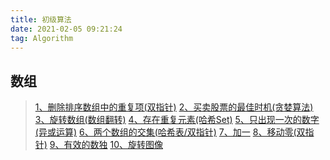 ```yaml
---
title: 初级算法
date: 2021-02-05 09:21:24
tag: Algorithm
---
```


## 数组
>[1、删除排序数组中的重复项(双指针)](/algorithm/primary/test/first "删除排序数组中的重复项")
>[2、买卖股票的最佳时机(贪婪算法)](/algorithm/primary/test/second "买卖股票的最佳时机")
>[3、旋转数组(数组翻转)](/algorithm/primary/test/third "旋转数组")
>[4、存在重复元素(哈希Set)](/algorithm/primary/test/four "存在重复元素")
>[5、只出现一次的数字(异或运算)](/algorithm/primary/test/five "只出现一次的数字")
>[6、两个数组的交集(哈希表/双指针)](/algorithm/primary/test/six "两个数组的交集")
>[7、加一](/algorithm/primary/test/seven "加一")
>[8、移动零(双指针)](/algorithm/primary/test/eight "移动零")
>[9、有效的数独](/algorithm/primary/test/nine "有效的数独")
>[10、旋转图像](/algorithm/primary/test/ten "旋转图像")